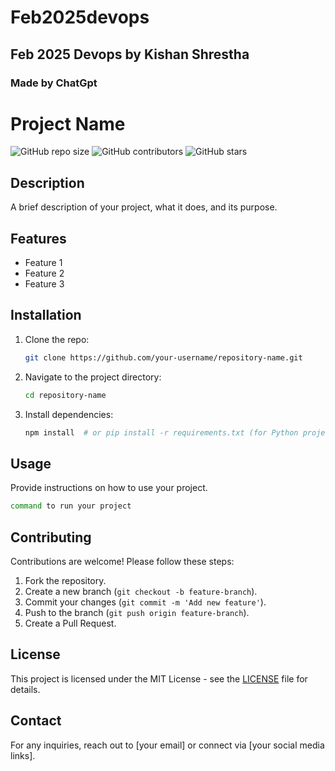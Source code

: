 # Feb2025devops
## Feb 2025 Devops by Kishan Shrestha
### Made by ChatGpt


# Project Name

![GitHub repo size](https://img.shields.io/github/repo-size/your-username/repository-name)
![GitHub contributors](https://img.shields.io/github/contributors/your-username/repository-name)
![GitHub stars](https://img.shields.io/github/stars/your-username/repository-name?style=social)

## Description

A brief description of your project, what it does, and its purpose.

## Features

- Feature 1
- Feature 2
- Feature 3

## Installation

1. Clone the repo:
   ```sh
   git clone https://github.com/your-username/repository-name.git
   ```
2. Navigate to the project directory:
   ```sh
   cd repository-name
   ```
3. Install dependencies:
   ```sh
   npm install  # or pip install -r requirements.txt (for Python projects)
   ```

## Usage

Provide instructions on how to use your project.

```sh
command to run your project
```

## Contributing

Contributions are welcome! Please follow these steps:
1. Fork the repository.
2. Create a new branch (`git checkout -b feature-branch`).
3. Commit your changes (`git commit -m 'Add new feature'`).
4. Push to the branch (`git push origin feature-branch`).
5. Create a Pull Request.

## License

This project is licensed under the MIT License - see the [LICENSE](LICENSE) file for details.

## Contact

For any inquiries, reach out to [your email] or connect via [your social media links].

